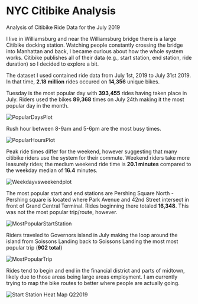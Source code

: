 # NYC Citibike Analysis

Analysis of Citibike Ride Data for the July 2019

I live in Williamsburg and near the Williamsburg bridge there is a large Citibike docking station. Watching people constantly crossing the bridge into Manhattan and back, I became curious about how the whole system works. Citibike publishes all of their data (e.g., start station, end station, ride duration) so I decided to explore a bit.

The dataset I used contained ride data from July 1st, 2019 to July 31st 2019. In that time, **2.18 million** rides occured on **14,356** unique bikes. 

Tuesday is the most popular day with **393,455** rides having taken place in July. Riders used the bikes **89,368** times on July 24th making it the most popular day in the month. 

![PopularDaysPlot](https://user-images.githubusercontent.com/33380363/69369931-e8cc6f00-0c6a-11ea-99b4-3d347f92afdb.jpeg)

Rush hour between 8-9am and 5-6pm are the most busy times.

![PopularHoursPlot](https://user-images.githubusercontent.com/33380363/69303767-3786f400-0bec-11ea-8b6a-29303f9bb914.jpeg)

Peak ride times differ for the weekend, however suggesting that many citibike riders use the system for their commute. Weekend riders take more leasurely rides; the medium weekend ride time is **20.1 minutes** compared to the weekday median of **16.4** minutes. 

![Weekdayvsweekendplot](https://user-images.githubusercontent.com/33380363/69370375-d69f0080-0c6b-11ea-8559-1f45900cfb22.jpeg)

The most popular start and end stations are Pershing Square North - Pershing square is located where Park Avenue and 42nd Street intersect in front of Grand Central Terminal. Rides beginning there totaled **16,348**. This was not the most popular trip/route, however. 

![MostPopularStartStation](https://user-images.githubusercontent.com/33380363/69487306-85d30780-0e25-11ea-8896-fac05d745ee9.png)

Riders traveled to Governors island in July making the loop around the island from Soissons Landing back to Soissons Landing the most most popular trip (**902 total**)

![MostPopularTrip](https://user-images.githubusercontent.com/33380363/69487305-82d81700-0e25-11ea-956c-f34a91d35250.png)

Rides tend to begin and end in the financial district and parts of midtown, likely due to those areas being large areas employment. I am currently trying to map the bike routes to better where people are actually going. 

![Start Station Heat Map Q22019](https://user-images.githubusercontent.com/33380363/69487307-8b305200-0e25-11ea-9b29-cf16489b7c58.png)


